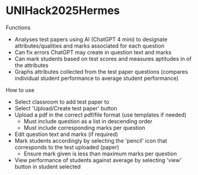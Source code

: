 # UNIHack2025Hermes

Functions
- Analyses test papers using AI (ChatGPT 4 mini) to designate attributes/qualities and marks associated for each question
- Can fix errors ChatGPT may create in question text and marks
- Can mark students based on test scores and measures aptitudes in of the attributes
- Graphs attributes collected from the test paper questions (compares individual student performance to average student performance)

How to use
- Select classroom to add test paper to
- Select 'Upload/Create test paper' button
- Upload a pdf in the correct pdf/file format (use templates if needed)
    - Must include question as a list in descending order
    - Must include corresponding marks per question
- Edit question text and marks (if required)
- Mark students accordingly by selecting the 'pencil' icon that corresponds to the test uploaded (paper)
    - Ensure mark given is less than maximum marks per question
- View performance of students against average by selecting 'view' button in student selected